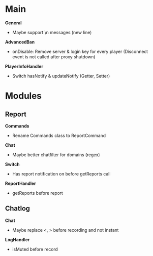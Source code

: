 # Main
**General**
- Maybe support \n messages (new line)

**AdvancedBan**
- onDisable: Remove server & login key for every player (Disconnect event is not called after proxy shutdown)

**PlayerInfoHandler**
- Switch hasNotify & updateNotify (Getter, Setter)

# Modules
## Report
**Commands**
- Rename Commands class to ReportCommand

**Chat**
- Maybe better chatfilter for domains (regex)

**Switch**
- Has report notification on before getReports call

**ReportHandler**
- getReports before report

## Chatlog
**Chat**
- Maybe replace <, > before recording and not instant

**LogHandler**
- isMuted before record

